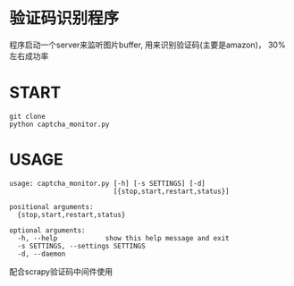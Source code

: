 # 验证码识别程序
程序启动一个server来监听图片buffer, 用来识别验证码(主要是amazon)， 30%左右成功率

# START
```
git clone 
python captcha_monitor.py
```

# USAGE
```
usage: captcha_monitor.py [-h] [-s SETTINGS] [-d]
                          [{stop,start,restart,status}]

positional arguments:
  {stop,start,restart,status}

optional arguments:
  -h, --help            show this help message and exit
  -s SETTINGS, --settings SETTINGS
  -d, --daemon

```
配合scrapy验证码中间件使用

